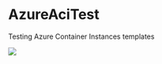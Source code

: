 # AzureAciTest
Testing Azure Container Instances templates

<a href="https://portal.azure.com/#create/Microsoft.Template/uri/https%3A%2F%2Fraw.githubusercontent.com%2Fjiribur%2FAzureAciTest%2Fazuredeploy.json" target="_blank">
    <img src="http://azuredeploy.net/deploybutton.png"/>
</a>
